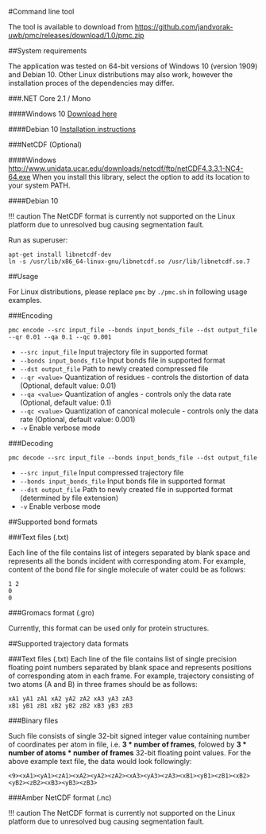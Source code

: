 #Command line tool

The tool is available to download from <https://github.com/jandvorak-uwb/pmc/releases/download/1.0/pmc.zip>

##System requirements

The application was tested on 64-bit versions of Windows 10 (version 1909) and Debian 10. Other Linux distributions may also work, however the installation proces of the dependencies may differ.

###.NET Core 2.1 / Mono

####Windows 10
[Download here](https://dotnet.microsoft.com/download/dotnet-core/thank-you/runtime-2.1.14-windows-x64-installer)

####Debian 10
[Installation instructions](https://www.mono-project.com/download/stable/#download-lin-debian)

###NetCDF (Optional)

####Windows
<http://www.unidata.ucar.edu/downloads/netcdf/ftp/netCDF4.3.3.1-NC4-64.exe>
When you install this library, select the option to add its location to your system PATH.

####Debian 10

!!! caution
    The NetCDF format is currently not supported on the Linux platform due to unresolved bug causing segmentation fault.

Run as superuser:
```
apt-get install libnetcdf-dev
ln -s /usr/lib/x86_64-linux-gnu/libnetcdf.so /usr/lib/libnetcdf.so.7
```

##Usage

For Linux distributions, please replace ```pmc``` by ```./pmc.sh``` in following usage examples.

###Encoding
```
pmc encode --src input_file --bonds input_bonds_file --dst output_file --qr 0.01 --qa 0.1 --qc 0.001
```

* ```--src input_file``` Input trajectory file in supported format
* ```--bonds input_bonds_file``` Input bonds file in supported format
* ```--dst output_file``` Path to newly created compressed file
* ```--qr <value>``` Quantization of residues - controls the distortion of data (Optional, default value: 0.01)
* ```--qa <value>``` Quantization of angles - controls only the data rate (Optional, default value: 0.1)
* ```--qc <value>``` Quantization of canonical molecule - controls only the data rate (Optional, default value: 0.001)
* ```-v``` Enable verbose mode

###Decoding
```
pmc decode --src input_file --bonds input_bonds_file --dst output_file
```

* ```--src input_file``` Input compressed trajectory file
* ```--bonds input_bonds_file``` Input bonds file in supported format
* ```--dst output_file``` Path to newly created file in supported format (determined by file extension)
* ```-v``` Enable verbose mode

##Supported bond formats

###Text files (.txt)

Each line of the file contains list of integers separated by blank space and represents all the bonds incident with corresponding atom. For example, content of the bond file for single molecule of water could be as follows:

```
1 2
0
0
```

###Gromacs format (.gro)

Currently, this format can be used only for protein structures.

##Supported trajectory data formats

###Text files (.txt)
Each line of the file contains list of single precision floating point numbers separated by blank space and represents positions of corresponding atom in each frame. For example, trajectory consisting of two atoms (A and B) in three frames should be as follows:

```
xA1 yA1 zA1 xA2 yA2 zA2 xA3 yA3 zA3
xB1 yB1 zB1 xB2 yB2 zB2 xB3 yB3 zB3
```


###Binary files

Such file consists of single 32-bit signed integer value containing number of coordinates per atom in file, i.e. __3 * number of frames__, folowed by __3 * number of atoms * number of frames__ 32-bit floating point values. For the above example text file, the data would look followingly:
```
<9><xA1><yA1><zA1><xA2><yA2><zA2><xA3><yA3><zA3><xB1><yB1><zB1><xB2><yB2><zB2><xB3><yB3><zB3>
```

###Amber NetCDF format (.nc)

!!! caution
    The NetCDF format is currently not supported on the Linux platform due to unresolved bug causing segmentation fault.
 
